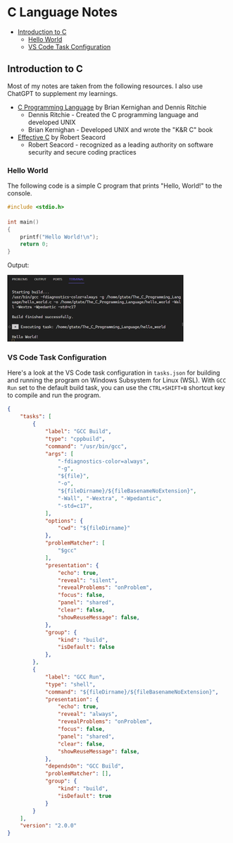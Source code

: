 # C Language Notes

- [Introduction to C](#introduction-to-c)
  - [Hello World](#hello-world)
  - [VS Code Task Configuration](#vs-code-task-configuration)

## Introduction to C

Most of my notes are taken from the following resources. I also use ChatGPT to supplement my learnings.

- [C Programming Language](https://a.co/d/**hIfOsU9**) by Brian Kernighan and Dennis Ritchie
  - Dennis Ritchie - Created the C programming language and developed UNIX
  - Brian Kernighan - Developed UNIX and wrote the "K&R C" book
- [Effective C](https://a.co/d/gyYEF3B) by Robert Seacord
  - Robert Seacord - recognized as a leading authority on software security and secure coding practices

### Hello World

The following code is a simple C program that prints "Hello, World!" to the console.

```c
#include <stdio.h>

int main()
{
    printf("Hello World!\n");
    return 0;
}
```

Output:

<img src='img/20240217-161723.png' width=400px>

### VS Code Task Configuration

Here's a look at the VS Code task configuration in `tasks.json` for building and running the program on Windows Subsystem for Linux (WSL). With `GCC Run` set to the default build task, you can use the `CTRL+SHIFT+B` shortcut key to compile and run the program.

```json
{
    "tasks": [
        {
            "label": "GCC Build",
            "type": "cppbuild",
            "command": "/usr/bin/gcc",
            "args": [
                "-fdiagnostics-color=always",
                "-g",
                "${file}",
                "-o",
                "${fileDirname}/${fileBasenameNoExtension}",
                "-Wall", "-Wextra", "-Wpedantic",
                "-std=c17",
            ],
            "options": {
                "cwd": "${fileDirname}"
            },
            "problemMatcher": [
                "$gcc"
            ],
            "presentation": {
                "echo": true,
                "reveal": "silent",
                "revealProblems": "onProblem",
                "focus": false,
                "panel": "shared",
                "clear": false,
                "showReuseMessage": false,
            },
            "group": {
                "kind": "build",
                "isDefault": false
            },
        },
        {
            "label": "GCC Run",
            "type": "shell",
            "command": "${fileDirname}/${fileBasenameNoExtension}",
            "presentation": {
                "echo": true,
                "reveal": "always",
                "revealProblems": "onProblem",
                "focus": false,
                "panel": "shared",
                "clear": false,
                "showReuseMessage": false,
            },
            "dependsOn": "GCC Build",
            "problemMatcher": [],
            "group": {
                "kind": "build",
                "isDefault": true
            }
        }
    ],
    "version": "2.0.0"
}
```
